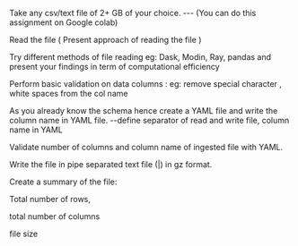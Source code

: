 
Take any csv/text file of 2+ GB of your choice. --- (You can do this assignment on Google colab)

Read the file ( Present approach of reading the file )

Try different methods of file reading eg: Dask, Modin, Ray, pandas and present your findings in term of computational efficiency

Perform basic validation on data columns : eg: remove special character , white spaces from the col name

As you already know the schema hence create a YAML file and write the column name in YAML file. --define separator of read and write file, column name in YAML

Validate number of columns and column name of ingested file with YAML.

Write the file in pipe separated text file (|) in gz format.

Create a summary of the file:

Total number of rows,

total number of columns

file size
